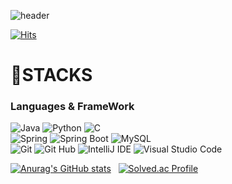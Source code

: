 ![header](https://capsule-render.vercel.app/api?type=waving&color=timeGradient&text=Welcome%20to%20Arachneee's%20GitHub%20&animation=twinkling&fontSize=25&fontAlignY=40&fontAlign=70&height=250)

[![Hits](https://hits.seeyoufarm.com/api/count/incr/badge.svg?url=https%3A%2F%2Fgithub.com%2FArachneee&count_bg=%2379C83D&title_bg=%23555555&icon=github.svg&icon_color=%23E7E7E7&title=hits&edge_flat=false)](https://hits.seeyoufarm.com)

# 💪STACKS
### Languages & FrameWork
![Java](https://img.shields.io/badge/Java-007396.svg?&style=plastic&logo=Java&logoColor=white)
![Python](https://img.shields.io/badge/Python-3776AB.svg?&style=plastic&logo=Python&logoColor=white)
![C](https://img.shields.io/badge/C-A8B9CC.svg?&style=plastic&logo=C&logoColor=white)
<br>
![Spring](https://img.shields.io/badge/Spring-6DB33F.svg?&style=plastic&logo=Spring&logoColor=white)
![Spring Boot](https://img.shields.io/badge/Spring%20Boot-6DB33F.svg?&style=plastic&logo=Spring%20Boot&logoColor=white)
![MySQL](https://img.shields.io/badge/MySQL-4479A1.svg?&style=plastic&logo=MySQL&logoColor=white)
<br>
![Git](https://img.shields.io/badge/Git-F05032.svg?&style=plastic&logo=Git&logoColor=white)
![Git Hub](https://img.shields.io/badge/GitHub-181717.svg?&style=plastic&logo=GitHub&logoColor=white)
![IntelliJ IDE](https://img.shields.io/badge/IntelliJ%20IDEA-000000.svg?&style=plastic&logo=IntelliJ%20IDEA&logoColor=white)
![Visual Studio Code](https://img.shields.io/badge/Visual%20Studio%20Code-007ACC.svg?&style=plastic&logo=Visual%20Studio%20Code&logoColor=white)
<br>

[![Anurag's GitHub stats](https://github-readme-stats.vercel.app/api?username=Arachneee&hide_title=true&show_icons=true&include_all_commits=true&disable_animations=true&theme=dark)](https://github.com/anuraghazra/github-readme-stats)
&nbsp;
[![Solved.ac Profile](http://mazassumnida.wtf/api/v2/generate_badge?boj=jhg2819)](https://solved.ac/jhg2819/)



